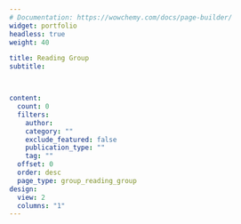 ```yaml
---
# Documentation: https://wowchemy.com/docs/page-builder/
widget: portfolio
headless: true
weight: 40

title: Reading Group
subtitle:



content:
  count: 0
  filters:
    author:
    category: ""
    exclude_featured: false
    publication_type: ""
    tag: ""
  offset: 0
  order: desc
  page_type: group_reading_group
design:
  view: 2
  columns: "1"
---
```

